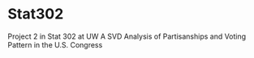 # Stat302
Project 2 in Stat 302 at UW
A SVD Analysis of Partisanships and Voting Pattern in the U.S. Congress
